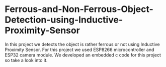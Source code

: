 # Ferrous-and-Non-Ferrous-Object-Detection-using-Inductive-Proximity-Sensor
In this project we detects the object is rather ferrous or not using Inductive Proximity Sensor. For this project we used ESP8266 microcontroller and ESP32 camera module. We developed an embedded c code for this project so take a look into it.
